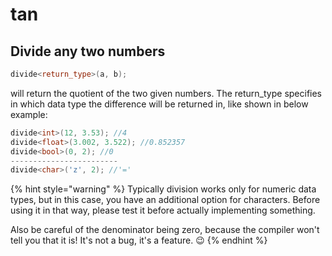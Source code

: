 # tan

## Divide any two numbers

```cpp
divide<return_type>(a, b);
```

will return the quotient of the two given numbers. The return\_type specifies in which data type the difference will be returned in, like shown in below example:&#x20;

```cpp
divide<int>(12, 3.53); //4
divide<float>(3.002, 3.522); //0.852357
divide<bool>(0, 2); //0
------------------------
divide<char>('z', 2); //'='
```

{% hint style="warning" %}
Typically division works only for numeric data types, but in this case, you have an additional option for characters. Before using it in that way, please test it before actually implementing something.&#x20;

Also be careful of the denominator being zero, because the compiler won't tell you that it is! It's not a bug, it's a feature.  :wink:
{% endhint %}
